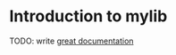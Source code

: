 # Introduction to mylib

TODO: write [great documentation](http://jacobian.org/writing/what-to-write/)

